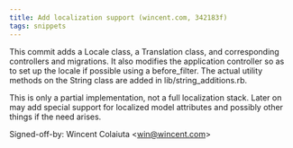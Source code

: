 ```yaml
---
title: Add localization support (wincent.com, 342183f)
tags: snippets
---
```


This commit adds a Locale class, a Translation class, and corresponding controllers and migrations. It also modifies the application controller so as to set up the locale if possible using a before_filter. The actual utility methods on the String class are added in lib/string_additions.rb.

This is only a partial implementation, not a full localization stack. Later on may add special support for localized model attributes and possibly other things if the need arises.

Signed-off-by: Wincent Colaiuta &lt;win@wincent.com&gt;
